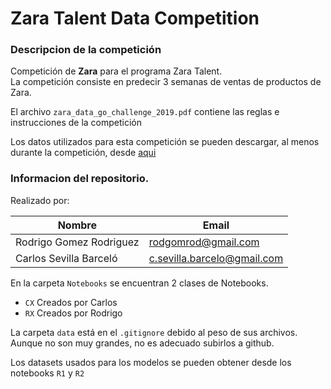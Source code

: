 # Zara Talent Data Competition

### Descripcion de la competición

Competición de __Zara__ para el programa Zara Talent.  
La competición consiste en predecir 3 semanas de ventas de productos de Zara.

El archivo `zara_data_go_challenge_2019.pdf` contiene las reglas e instrucciones de la competición

Los datos utilizados para esta competición se pueden descargar, al menos durante la competición, desde [aqui](https://www.zaratalent.com/downloads/zara_data_go_2019_initial_dataset_8vBnB9Z9WQqDrN6R.zip)



### Informacion del repositorio.

Realizado por:

| Nombre | Email |
| ---- | ---- |
| Rodrigo Gomez Rodriguez | rodgomrod@gmail.com |
| Carlos Sevilla Barceló | c.sevilla.barcelo@gmail.com |

En la carpeta `Notebooks` se encuentran 2 clases de Notebooks. 
- `CX` Creados por Carlos
- `RX` Creados por Rodrigo

La carpeta `data` está en el `.gitignore` debido al peso de sus archivos. Aunque no son muy grandes, no es adecuado subirlos a github.

Los datasets usados para los modelos se pueden obtener desde los notebooks `R1` y `R2`